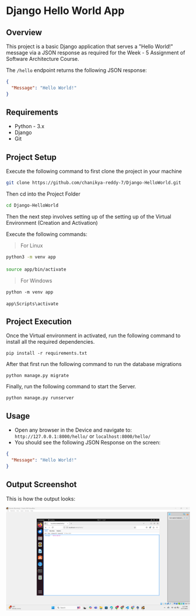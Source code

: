 # Django Hello World App

## Overview

This project is a basic Django application that serves a "Hello World!" message via a JSON response as required for the Week - 5 Assignment of Software Architecture Course.

The `/hello` endpoint returns the following JSON response:

```json
{
  "Message": "Hello World!"
}
```

## Requirements

* Python - 3.x
* Django
* Git

## Project Setup

Execute the following command to first clone the project in your machine

``` bash
git clone https://github.com/chanikya-reddy-7/Django-HelloWorld.git
```

Then cd into the Project Folder

``` bash
cd Django-HelloWorld
```

Then the next step involves setting up of the setting up of the Virtual Environment (Creation and Activation)

Execute the following commands:

> For Linux
``` bash
python3 -m venv app

source app/bin/activate
```

> For Windows
``` nginx
python -m venv app

app\Scripts\activate
```

## Project Execution

Once the Virtual environment in activated, run the following command to install all the required dependencies.

``` nginx
pip install -r requirements.txt
```

After that first run the following command to run the database migrations

``` nginx
python manage.py migrate
```

Finally, run the following command to start the Server.

``` nginx
python manage.py runserver
```

## Usage

* Open any browser in the Device and navigate to: ```http://127.0.0.1:8000/hello/```
or ```localhost:8000/hello/```
* You should see the following JSON Response on the screen:
```json
{
  "Message": "Hello World!"
}
```

## Output Screenshot

This is how the output looks:

![Output-Screenshot-in-browser](Output-Screenshot.png)